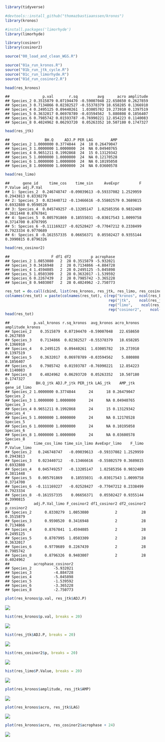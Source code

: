 ``` r
library(tidyverse)

#devtools::install_github("thomazbastiaanssen/kronos") 
library(kronos)

#install.packages('limorhyde')
library(limorhyde)

library(cosinor)
library(cosinor2)
```

``` r
source("00_load_and_clean_WGS.R")
```

``` r
source("01a_run_kronos.R")
source("01b_run_jtk_cycle.R")
source("01c_run_limorhyde.R")
source("01d_run_cosinor2.R")
```

``` r
head(res_kronos)
```

    ##               p.val       r.sq         avg      acro amplitude
    ## Species_2 0.3515879 0.07194470 -0.59007048 22.658650 0.2627859
    ## Species_3 0.7134866 0.02382527 -0.55378379 18.658285 0.1366910
    ## Species_4 0.2495125 0.09440261  1.03005782 19.273910 0.1397519
    ## Species_5 0.3632017 0.06978789 -0.03594562  5.880808 0.1856407
    ## Species_6 0.7985742 0.01593787 -0.76990221 12.854223 0.1140083
    ## Species_8 0.4024962 0.06293720  0.05263352 10.507180 0.1747327

``` r
head(res_jtk)
```

    ##                BH.Q     ADJ.P PER LAG        AMP
    ## Species_2 1.0000000 0.3774844  24  18 0.26479047
    ## Species_3 1.0000000 1.0000000  24  NA 0.04940765
    ## Species_4 0.9651211 0.1992868  24  15 0.13129342
    ## Species_5 1.0000000 1.0000000  24  NA 0.12170528
    ## Species_6 1.0000000 1.0000000  24  NA 0.10195058
    ## Species_8 1.0000000 1.0000000  24  NA 0.03600578

``` r
head(res_limo)
```

    ##      gene_id     time_cos    time_sin     AveExpr         F   P.Value adj.P.Val
    ## 1: Species_2  0.246748747 -0.09039613 -0.59337082 1.2529959 0.2943813 0.8330279
    ## 2: Species_3  0.023440712 -0.13466616 -0.55802579 0.3689815 0.6932880 0.9590520
    ## 3: Species_4  0.045749257 -0.13205147  1.02585356 0.9832489 0.3811448 0.8767841
    ## 4: Species_5  0.005791869  0.18555031 -0.03017543 1.0099758 0.3714700 0.8707995
    ## 5: Species_6 -0.111169227 -0.02528427 -0.77047212 0.2338499 0.7923334 0.9770689
    ## 6: Species_8 -0.161557335  0.06656371  0.05502427 0.9355144 0.3990815 0.8796326

``` r
head(res_cosinor2)
```

    ##                   F df1 df2         p acrophase
    ## Species_2 1.0853080   2  28 0.3515879 -5.932021
    ## Species_3 0.3416948   2  28 0.7134866 -4.884728
    ## Species_4 1.4594085   2  28 0.2495125 -5.045898
    ## Species_5 1.0503309   2  28 0.3632017 -1.539592
    ## Species_6 0.2267439   2  28 0.7985742 -3.365228
    ## Species_8 0.9403007   2  28 0.4024962 -2.750773

``` r
res_tot = do.call(cbind, list(res_kronos, res_jtk, res_limo, res_cosinor2))
colnames(res_tot) = paste(colnames(res_tot), c(rep("kronos", ncol(res_kronos)),
                                               rep("jtk",    ncol(res_jtk)),
                                               rep("limo",    ncol(res_limo)),
                                               rep("cosinor2",    ncol(res_cosinor2))), sep = "_")
head(res_tot)
```

    ##           p.val_kronos r.sq_kronos  avg_kronos acro_kronos amplitude_kronos
    ## Species_2    0.3515879  0.07194470 -0.59007048   22.658650        0.2627859
    ## Species_3    0.7134866  0.02382527 -0.55378379   18.658285        0.1366910
    ## Species_4    0.2495125  0.09440261  1.03005782   19.273910        0.1397519
    ## Species_5    0.3632017  0.06978789 -0.03594562    5.880808        0.1856407
    ## Species_6    0.7985742  0.01593787 -0.76990221   12.854223        0.1140083
    ## Species_8    0.4024962  0.06293720  0.05263352   10.507180        0.1747327
    ##            BH.Q_jtk ADJ.P_jtk PER_jtk LAG_jtk    AMP_jtk gene_id_limo
    ## Species_2 1.0000000 0.3774844      24      18 0.26479047    Species_2
    ## Species_3 1.0000000 1.0000000      24      NA 0.04940765    Species_3
    ## Species_4 0.9651211 0.1992868      24      15 0.13129342    Species_4
    ## Species_5 1.0000000 1.0000000      24      NA 0.12170528    Species_5
    ## Species_6 1.0000000 1.0000000      24      NA 0.10195058    Species_6
    ## Species_8 1.0000000 1.0000000      24      NA 0.03600578    Species_8
    ##           time_cos_limo time_sin_limo AveExpr_limo    F_limo P.Value_limo
    ## Species_2   0.246748747   -0.09039613  -0.59337082 1.2529959    0.2943813
    ## Species_3   0.023440712   -0.13466616  -0.55802579 0.3689815    0.6932880
    ## Species_4   0.045749257   -0.13205147   1.02585356 0.9832489    0.3811448
    ## Species_5   0.005791869    0.18555031  -0.03017543 1.0099758    0.3714700
    ## Species_6  -0.111169227   -0.02528427  -0.77047212 0.2338499    0.7923334
    ## Species_8  -0.161557335    0.06656371   0.05502427 0.9355144    0.3990815
    ##           adj.P.Val_limo F_cosinor2 df1_cosinor2 df2_cosinor2 p_cosinor2
    ## Species_2      0.8330279  1.0853080            2           28  0.3515879
    ## Species_3      0.9590520  0.3416948            2           28  0.7134866
    ## Species_4      0.8767841  1.4594085            2           28  0.2495125
    ## Species_5      0.8707995  1.0503309            2           28  0.3632017
    ## Species_6      0.9770689  0.2267439            2           28  0.7985742
    ## Species_8      0.8796326  0.9403007            2           28  0.4024962
    ##           acrophase_cosinor2
    ## Species_2          -5.932021
    ## Species_3          -4.884728
    ## Species_4          -5.045898
    ## Species_5          -1.539592
    ## Species_6          -3.365228
    ## Species_8          -2.750773

``` r
plot(res_kronos$p.val, res_jtk$ADJ.P)
```

![](benchmarking_files/figure-gfm/assess%20tools-1.png)<!-- -->

``` r
hist(res_kronos$p.val, breaks = 20)
```

![](benchmarking_files/figure-gfm/assess%20tools-2.png)<!-- -->

``` r
hist(res_jtk$ADJ.P, breaks = 20)
```

![](benchmarking_files/figure-gfm/assess%20tools-3.png)<!-- -->

``` r
hist(res_cosinor2$p, breaks = 20)
```

![](benchmarking_files/figure-gfm/assess%20tools-4.png)<!-- -->

``` r
hist(res_limo$P.Value, breaks = 20)
```

![](benchmarking_files/figure-gfm/assess%20tools-5.png)<!-- -->

``` r
plot(res_kronos$amplitude, res_jtk$AMP)
```

![](benchmarking_files/figure-gfm/assess%20tools-6.png)<!-- -->

``` r
plot(res_kronos$acro, res_jtk$LAG)
```

![](benchmarking_files/figure-gfm/assess%20tools-7.png)<!-- -->

``` r
plot(res_kronos$acro, res_cosinor2$acrophase + 24)
```

![](benchmarking_files/figure-gfm/assess%20tools-8.png)<!-- -->
